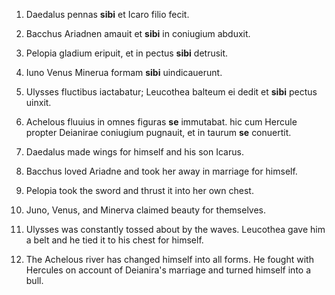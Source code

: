 1. Daedalus pennas **sibi** et Icaro filio fecit.
2. Bacchus Ariadnen amauit et **sibi** in coniugium abduxit.
3. Pelopia gladium eripuit, et in pectus **sibi** detrusit.
4. Iuno Venus Minerua formam **sibi** uindicauerunt.
5. Ulysses fluctibus iactabatur; Leucothea balteum ei dedit et **sibi** pectus uinxit.
6. Achelous fluuius in omnes figuras **se** immutabat. hic cum Hercule propter Deianirae coniugium pugnauit, et in taurum **se** conuertit.

1. Daedalus made wings for himself and his son Icarus.
2. Bacchus loved Ariadne and took her away in marriage for himself.
3. Pelopia took the sword and thrust it into her own chest.
4. Juno, Venus, and Minerva claimed beauty for themselves.
5. Ulysses was constantly tossed about by the waves. Leucothea gave him a belt and he tied it to his chest for himself.
6. The Achelous river has changed himself into all forms. He fought with Hercules on account of Deianira's marriage and turned himself into a bull.
